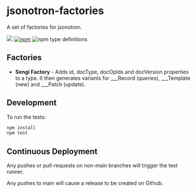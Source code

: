 # jsonotron-factories

A set of factories for jsonotron.

![](https://github.com/karlhulme/jsonotron/workflows/CD/badge.svg)
[![npm](https://img.shields.io/npm/v/jsonotron-factories.svg)](https://www.npmjs.com/package/jsonotron-factories)
![npm type definitions](https://img.shields.io/npm/types/typescript)


## Factories

* **Sengi Factory** - Adds id, docType, docOpIds and docVersion properties to a type.  It then generates variants for ___Record (queries), ___Template (new) and ___Patch (update).


## Development

To run the tests:

```bash
npm install
npm test
```


## Continuous Deployment

Any pushes or pull-requests on non-main branches will trigger the test runner.

Any pushes to main will cause a release to be created on Github.
